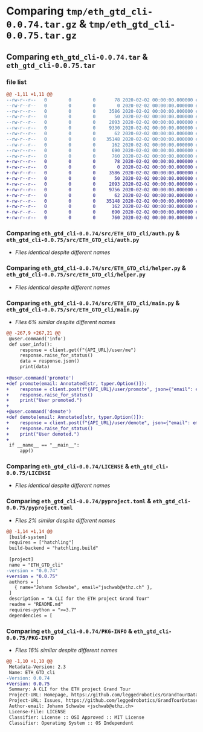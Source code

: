 # Comparing `tmp/eth_gtd_cli-0.0.74.tar.gz` & `tmp/eth_gtd_cli-0.0.75.tar.gz`

## Comparing `eth_gtd_cli-0.0.74.tar` & `eth_gtd_cli-0.0.75.tar`

### file list

```diff
@@ -1,11 +1,11 @@
--rw-r--r--   0        0        0       78 2020-02-02 00:00:00.000000 eth_gtd_cli-0.0.74/deploy.sh
--rw-r--r--   0        0        0        0 2020-02-02 00:00:00.000000 eth_gtd_cli-0.0.74/src/ETH_GTD_cli/__init__.py
--rw-r--r--   0        0        0     3586 2020-02-02 00:00:00.000000 eth_gtd_cli-0.0.74/src/ETH_GTD_cli/auth.py
--rw-r--r--   0        0        0       50 2020-02-02 00:00:00.000000 eth_gtd_cli-0.0.74/src/ETH_GTD_cli/consts.py
--rw-r--r--   0        0        0     2093 2020-02-02 00:00:00.000000 eth_gtd_cli-0.0.74/src/ETH_GTD_cli/helper.py
--rw-r--r--   0        0        0     9330 2020-02-02 00:00:00.000000 eth_gtd_cli-0.0.74/src/ETH_GTD_cli/main.py
--rw-r--r--   0        0        0       62 2020-02-02 00:00:00.000000 eth_gtd_cli-0.0.74/.gitignore
--rw-r--r--   0        0        0    35148 2020-02-02 00:00:00.000000 eth_gtd_cli-0.0.74/LICENSE
--rw-r--r--   0        0        0      162 2020-02-02 00:00:00.000000 eth_gtd_cli-0.0.74/README.md
--rw-r--r--   0        0        0      690 2020-02-02 00:00:00.000000 eth_gtd_cli-0.0.74/pyproject.toml
--rw-r--r--   0        0        0      760 2020-02-02 00:00:00.000000 eth_gtd_cli-0.0.74/PKG-INFO
+-rw-r--r--   0        0        0       78 2020-02-02 00:00:00.000000 eth_gtd_cli-0.0.75/deploy.sh
+-rw-r--r--   0        0        0        0 2020-02-02 00:00:00.000000 eth_gtd_cli-0.0.75/src/ETH_GTD_cli/__init__.py
+-rw-r--r--   0        0        0     3586 2020-02-02 00:00:00.000000 eth_gtd_cli-0.0.75/src/ETH_GTD_cli/auth.py
+-rw-r--r--   0        0        0       50 2020-02-02 00:00:00.000000 eth_gtd_cli-0.0.75/src/ETH_GTD_cli/consts.py
+-rw-r--r--   0        0        0     2093 2020-02-02 00:00:00.000000 eth_gtd_cli-0.0.75/src/ETH_GTD_cli/helper.py
+-rw-r--r--   0        0        0     9756 2020-02-02 00:00:00.000000 eth_gtd_cli-0.0.75/src/ETH_GTD_cli/main.py
+-rw-r--r--   0        0        0       62 2020-02-02 00:00:00.000000 eth_gtd_cli-0.0.75/.gitignore
+-rw-r--r--   0        0        0    35148 2020-02-02 00:00:00.000000 eth_gtd_cli-0.0.75/LICENSE
+-rw-r--r--   0        0        0      162 2020-02-02 00:00:00.000000 eth_gtd_cli-0.0.75/README.md
+-rw-r--r--   0        0        0      690 2020-02-02 00:00:00.000000 eth_gtd_cli-0.0.75/pyproject.toml
+-rw-r--r--   0        0        0      760 2020-02-02 00:00:00.000000 eth_gtd_cli-0.0.75/PKG-INFO
```

### Comparing `eth_gtd_cli-0.0.74/src/ETH_GTD_cli/auth.py` & `eth_gtd_cli-0.0.75/src/ETH_GTD_cli/auth.py`

 * *Files identical despite different names*

### Comparing `eth_gtd_cli-0.0.74/src/ETH_GTD_cli/helper.py` & `eth_gtd_cli-0.0.75/src/ETH_GTD_cli/helper.py`

 * *Files identical despite different names*

### Comparing `eth_gtd_cli-0.0.74/src/ETH_GTD_cli/main.py` & `eth_gtd_cli-0.0.75/src/ETH_GTD_cli/main.py`

 * *Files 6% similar despite different names*

```diff
@@ -267,9 +267,21 @@
 @user.command('info')
 def user_info():
     response = client.get(f"{API_URL}/user/me")
     response.raise_for_status()
     data = response.json()
     print(data)
 
+@user.command('promote')
+def promote(email: Annotated[str, typer.Option()]):
+    response = client.post(f"{API_URL}/user/promote", json={"email": email})
+    response.raise_for_status()
+    print("User promoted.")
+
+@user.command('demote')
+def demote(email: Annotated[str, typer.Option()]):
+    response = client.post(f"{API_URL}/user/demote", json={"email": email})
+    response.raise_for_status()
+    print("User demoted.")
+
 if __name__ == "__main__":
     app()
```

### Comparing `eth_gtd_cli-0.0.74/LICENSE` & `eth_gtd_cli-0.0.75/LICENSE`

 * *Files identical despite different names*

### Comparing `eth_gtd_cli-0.0.74/pyproject.toml` & `eth_gtd_cli-0.0.75/pyproject.toml`

 * *Files 2% similar despite different names*

```diff
@@ -1,14 +1,14 @@
 [build-system]
 requires = ["hatchling"]
 build-backend = "hatchling.build"
 
 [project]
 name = "ETH_GTD_cli"
-version = "0.0.74"
+version = "0.0.75"
 authors = [
   { name="Johann Schwabe", email="jschwab@ethz.ch" },
 ]
 description = "A CLI for the ETH project Grand Tour"
 readme = "README.md"
 requires-python = ">=3.7"
 dependencies = [
```

### Comparing `eth_gtd_cli-0.0.74/PKG-INFO` & `eth_gtd_cli-0.0.75/PKG-INFO`

 * *Files 16% similar despite different names*

```diff
@@ -1,10 +1,10 @@
 Metadata-Version: 2.3
 Name: ETH_GTD_cli
-Version: 0.0.74
+Version: 0.0.75
 Summary: A CLI for the ETH project Grand Tour
 Project-URL: Homepage, https://github.com/leggedrobotics/GrandTourDatasets
 Project-URL: Issues, https://github.com/leggedrobotics/GrandTourDatasets/issues
 Author-email: Johann Schwabe <jschwab@ethz.ch>
 License-File: LICENSE
 Classifier: License :: OSI Approved :: MIT License
 Classifier: Operating System :: OS Independent
```

